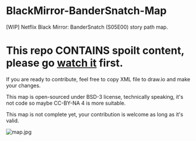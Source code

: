 # BlackMirror-BanderSnatch-Map
[WIP] Netflix Black Mirror: BanderSnatch (S05E00) story path map.

# This repo CONTAINS spoilt content, please go [watch it](https://www.netflix.com/watch/80988062) first.

If you are ready to contribute, feel free to copy XML file to draw.io and make your changes.

This map is open-sourced under BSD-3 license, technically speaking, it's not code so maybe CC-BY-NA 4 is more suitable.

This map is not complete yet, your contribution is welcome as long as it's valid. 

![map.jpg](https://i.loli.net/2018/12/28/5c26425e632ff.jpg)
